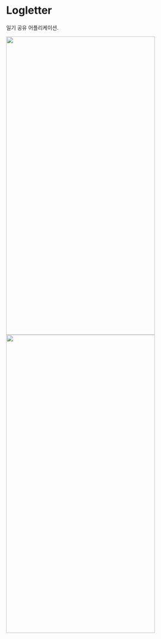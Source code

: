 # Logletter

일기 공유 어플리케이션.

<img src="https://github.com/LilDevsy0117/logletter/assets/80056110/6d5f1b3e-41ab-48fd-b201-915da7f1ca5d" width="400" height="800" />
<img src="https://github.com/LilDevsy0117/logletter/assets/80056110/f3ee05b4-8a8f-4cc3-a37b-821a6c4a09da" width="400" height="800" />
